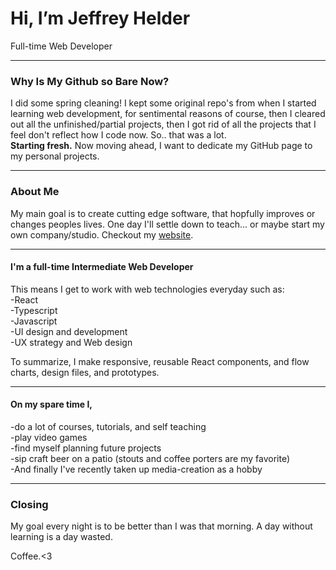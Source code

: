 # Hi, I’m Jeffrey Helder
Full-time Web Developer
___
### Why Is My Github so Bare Now?
I did some spring cleaning! I kept some original repo's from when I started learning web development, for sentimental reasons of course, then I cleared out all the unfinished/partial projects, then I got rid of all the projects that I feel don't reflect how I code now. So.. that was a lot.  
**Starting fresh.** Now moving ahead, I want to dedicate my GitHub page to my personal projects.
___
### About Me
My main goal is to create cutting edge software, that hopfully improves or changes peoples lives.
One day I'll settle down to teach... or maybe start my own company/studio.
Checkout my [website](https://www.tellemore.tech/).  
___

#### I'm a full-time Intermediate Web Developer
This means I get to work with web technologies everyday such as:  
-React  
-Typescript  
-Javascript  
-UI design and development  
-UX strategy and Web design

To summarize, I make responsive, reusable React components, and flow charts, design files, and prototypes.
___
#### On my spare time I,
-do a lot of courses, tutorials, and self teaching  
-play video games  
-find myself planning future projects  
-sip craft beer on a patio (stouts and coffee porters are my favorite)  
-And finally I've recently taken up media-creation as a hobby  
___
### Closing 
My goal every night is to be better than I was that morning. A day without learning is a day wasted.  
  
Coffee.<3

